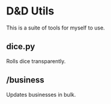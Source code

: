 # D&D Utils
This is a suite of tools for myself to use.

## dice.py
Rolls dice transparently.

## /business
Updates businesses in bulk.

